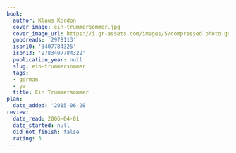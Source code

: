 ```yaml
---
book:
  author: Klaus Kordon
  cover_image: ein-trummersommer.jpg
  cover_image_url: https://i.gr-assets.com/images/S/compressed.photo.goodreads.com/books/1267416143l/2978113.jpg
  goodreads: '2978113'
  isbn10: '3407784325'
  isbn13: '9783407784322'
  publication_year: null
  slug: ein-trummersommer
  tags:
  - german
  - ya
  title: Ein Trümmersommer
plan:
  date_added: '2015-06-28'
review:
  date_read: 2006-04-01
  date_started: null
  did_not_finish: false
  rating: 3
---
```

